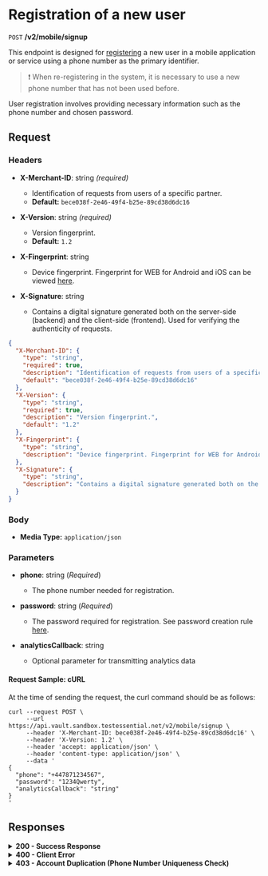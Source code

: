 # Registration of a new user

`POST` **/v2/mobile/signup**

This endpoint is designed for [registering](https://github.com/crypterium-com/api-vault.wiki.git) a new user in a mobile application or service using a phone number as the primary identifier.

> ❗️ When re-registering in the system, it is necessary to use a new phone number that has not been used before.

User registration involves providing necessary information such as the phone number and chosen password.

## Request

### Headers

- **X-Merchant-ID**: string *(required)*
  - Identification of requests from users of a specific partner.
  - **Default:** `bece038f-2e46-49f4-b25e-89cd38d6dc16`

- **X-Version**: string *(required)*
  - Version fingerprint.
  - **Default:** `1.2`

- **X-Fingerprint**: string
  - Device fingerprint. Fingerprint for WEB for Android and iOS can be viewed [here](https://github.com/crypterium-com/api-vault.wiki.git).

- **X-Signature**: string
  - Contains a digital signature generated both on the server-side (backend) and the client-side (frontend). Used for verifying the authenticity of requests.


```json 
{
  "X-Merchant-ID": {
    "type": "string",
    "required": true,
    "description": "Identification of requests from users of a specific partner.",
    "default": "bece038f-2e46-49f4-b25e-89cd38d6dc16"
  },
  "X-Version": {
    "type": "string",
    "required": true,
    "description": "Version fingerprint.",
    "default": "1.2"
  },
  "X-Fingerprint": {
    "type": "string",
    "description": "Device fingerprint. Fingerprint for WEB for Android and iOS can be viewed [here](https://github.com/crypterium-com/api-vault.wiki.git)."
  },
  "X-Signature": {
    "type": "string",
    "description": "Contains a digital signature generated both on the server-side (backend) and the client-side (frontend). Used for verifying the authenticity of requests."
  }
}
```

### Body

- **Media Type:** `application/json`

### Parameters

- **phone**: string (*Required*)
  - The phone number needed for registration.

- **password**: string (*Required*)
  - The password required for registration. See password creation rule [here](link_to_rule).

- **analyticsCallback**: string 
  - Optional parameter for transmitting analytics data
  


#### **Request Sample: cURL**

At the time of sending the request, the curl command should be as follows:

```curl cURL
curl --request POST \
     --url https://api.vault.sandbox.testessential.net/v2/mobile/signup \
     --header 'X-Merchant-ID: bece038f-2e46-49f4-b25e-89cd38d6dc16' \
     --header 'X-Version: 1.2' \
     --header 'accept: application/json' \
     --header 'content-type: application/json' \
     --data '
{
  "phone": "+447871234567",
  "password": "1234Qwerty",
  "analyticsCallback": "string"
}
'
```

## Responses

<details>
<summary><strong>200 - Success Response</strong></summary>
  
Indicates that the request was successfully processed.
  
- **Media type:** `application/json`
- **Body:** `application/json`
  
>- **result:** string
>Provides information about the outcome of the registration operation.
  
   **Responses example**
```json
{
  "result": "ok"
}
```
</details>

<details>
<summary><strong>400 - Client Error</strong></summary>

Indicates that the server cannot process the request due to a client error.
  
**Media type:** `application/json`

  
- **message:** string
  - Message displayed to the user.
  
- **field:** string
  - Specifies the field in the request that caused the error.
  
- **errorId:** integer
  - Identifier of the error.
  
- **systemId:** string
  - Identifier of the component.
  
- **originalMessage:** string
  - The original error message.
  
- **errorStackTrace:** string
  - The place where the error occurred in the code.
  
- **data:** object
  - Additional data related to the error, structured as key-value pairs.
    - **additionalProp1:** object
    - **additionalProp2:** object
    - **additionalProp3:** object
  
- **error:** string
  - Identifier of the error.

    
**Responses example**

```json
{
  "error": "COMMON",
  "errorId": 0,
  "message": "Sorry for inconvenience. We're fixing the issue. If you have urgent questions, contact support",
  "systemId": "core"
}
```

</details>

<details>
<summary><strong>403 - Account Duplication (Phone Number Uniqueness Check)</strong></summary>
  
Errors related to account duplication and phone number uniqueness check.
 
If a user attempts to register with a phone number already in the database, they will not receive an error message during the waiting period for SMS confirmation. This is a security measure to prevent unauthorized access to accounts.
</details>

